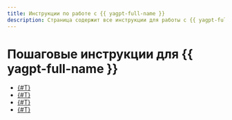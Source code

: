```yaml
---
title: Инструкции по работе с {{ yagpt-full-name }}
description: Страница содержит все инструкции для работы с {{ yagpt-full-name }} в {{ yandex-cloud }}. Рассказываем о том, как работать
---
```


# Пошаговые инструкции для {{ yagpt-full-name }}

* [{#T}](./create-chat.md)
* [{#T}](./create-prompt.md)
* [{#T}](./finetune.md)
* [{#T}](./async-request.md)
